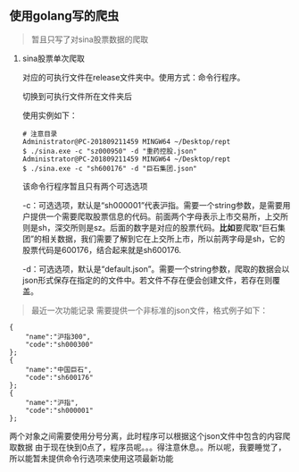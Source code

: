 ## 使用golang写的爬虫

> 暂且只写了对sina股票数据的爬取

1. sina股票单次爬取

   [sina.go]:(https://github.com/GuoYuefei/rept_golang/blob/master/src/cmd/sina.go)

   对应的可执行文件在release文件夹中。使用方式：命令行程序。

   切换到可执行文件所在文件夹后

   使用实例如下：

   ```shell
   # 注意目录
   Administrator@PC-201809211459 MINGW64 ~/Desktop/rept
   $ ./sina.exe -c "sz000950" -d "重药控股.json"
   Administrator@PC-201809211459 MINGW64 ~/Desktop/rept
   $ ./sina.exe -c "sh600176" -d "巨石集团.json"
   ```

   该命令行程序暂且只有两个可选选项

   -c：可选选项，默认是“sh000001”代表沪指。需要一个string参数，是需要用户提供一个需要爬取股票信息的代码。前面两个字母表示上市交易所，上交所则是sh，深交所则是sz。后面的数字是对应的股票代码。**比如**要爬取“巨石集团”的相关数据，我们需要了解到它在上交所上市，所以前两字母是sh，它的股票代码是600176，结合起来就是sh600176.

   -d：可选选项，默认是“default.json”。需要一个string参数，爬取的数据会以json形式保存在指定的的文件中。若文件不存在便会创建文件，若存在则覆盖。


> 最近一次功能记录
需要提供一个非标准的json文件，格式例子如下：
```
{
    "name":"沪指300",
    "code":"sh000300"
};
{
    "name":"中国巨石",
    "code":"sh600176"
};
{
    "name":"沪指",
    "code":"sh000001"
};
```
两个对象之间需要使用分号分离，此时程序可以根据这个json文件中包含的内容爬取数据
由于现在快到0点了，程序员呢。。。得注意休息。。所以呢，我要睡觉了，所以能暂未提供命令行选项来使用这项最新功能


